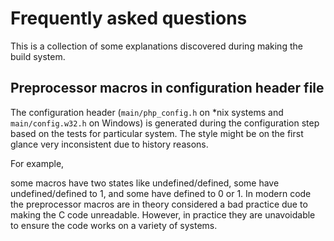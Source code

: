 # Frequently asked questions

This is a collection of some explanations discovered during making the build
system.

## Preprocessor macros in configuration header file

The configuration header (`main/php_config.h` on *nix systems and
`main/config.w32.h` on Windows) is generated during the configuration step
based on the tests for particular system. The style might be on the first glance
very inconsistent due to history reasons.

For example,

some macros have two states like undefined/defined, some have undefined/defined
to 1, and some have defined to 0 or 1. In modern code the preprocessor macros
are in theory considered a bad practice due to making the C code unreadable.
However, in practice they are unavoidable to ensure the code works on a variety
of systems.
